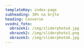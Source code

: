 ```yaml
---
templateKey: index-page
subheading: 30% na brýle
heading: Converse
uvodni_foto:
  obrazek1: /img/sliderphoto4.jpg
  obrazek2: /img/sliderphoto1.png
  obrazek3: /img/sliderphoto6.jpg
---
```

